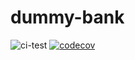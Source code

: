 # dummy-bank

![ci-test](https://github.com/bugrakocabay/dummy-bank/actions/workflows/ci.yml/badge.svg?branch=main)
[![codecov](https://codecov.io/gh/bugrakocabay/dummy-bank/branch/main/graph/badge.svg?token=3PR5K0XCP0)](https://codecov.io/gh/bugrakocabay/dummy-bank)
